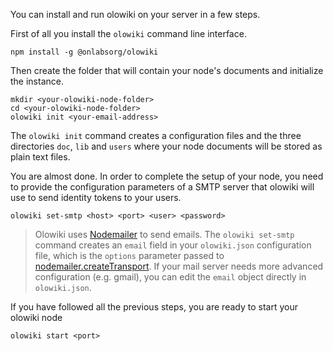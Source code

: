 You can install and run olowiki on your server in a few steps.

First of all you install the `olowiki` command line interface.

```
npm install -g @onlabsorg/olowiki
```

Then create the folder that will contain your node's documents and
initialize the instance.

```
mkdir <your-olowiki-node-folder>
cd <your-olowiki-node-folder>
olowiki init <your-email-address>
```

The `olowiki init` command creates a configuration files and the three directories
`doc`, `lib` and `users` where your node documents will be stored as plain text
files. 

You are almost done. In order to complete the setup of your node, you need to provide the configuration parameters of a SMTP server that olowiki will use to 
send identity tokens to your users.

```
olowiki set-smtp <host> <port> <user> <password>
```

>   Olowiki uses [Nodemailer](https://nodemailer.com/about/) to send emails.
>   The `olowiki set-smtp` command creates an `email` field in your `olowiki.json`
>   configuration file, which is the `options` parameter passed to
>   [nodemailer.createTransport](https://nodemailer.com/smtp/). If your mail
>   server needs more advanced configuration (e.g. gmail), you can edit the
>   `email` object directly in `olowiki.json`.

If you have followed all the previous steps, you are ready to start your
olowiki node

```
olowiki start <port>
```
